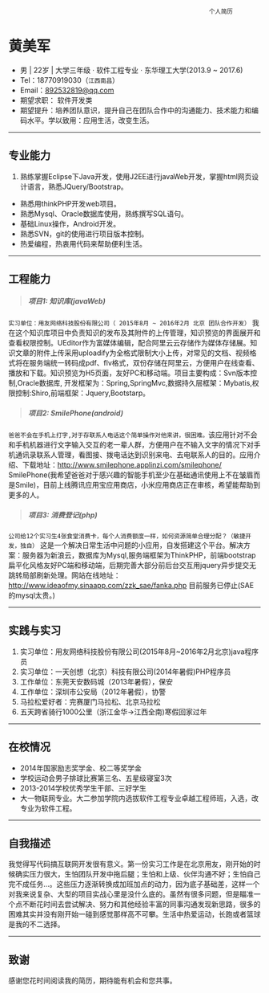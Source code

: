 ```html
                                                        个人简历                                              
```
# __黄美军__ 
 - 男 | 22岁 | 大学三年级 · 软件工程专业 · 东华理工大学(2013.9 ~ 2017.6)
 -  Tel：18770919030（```江西南昌```）
 - Email：892532819@qq.com
 - 期望求职： 软件开发类
 - 期望提升：培养团队意识，提升自己在团队合作中的沟通能力、技术能力和编码水平。学以致用：应用生活，改变生活。

---

## __**专业能力**__

1. 熟练掌握Eclipse下Java开发，使用J2EE进行javaWeb开发，掌握html网页设计语言，熟悉JQuery/Bootstrap。
- 熟悉用thinkPHP开发web项目。
- 熟悉Mysql、Oracle数据库使用，熟练撰写SQL语句。
- 基础Linux操作，Android开发。
- 熟悉SVN，git的使用进行项目版本控制。
- 热爱编程，热衷用代码来帮助便利生活。


---
## __工程能力__

>##### __项目1: 知识库(javaWeb)__ 

```实习单位：用友网络科技股份有限公司（ 2015年8月 ~ 2016年2月 北京 团队合作开发）```
我在这个知识库项目中负责知识的发布及其附件的上传管理，知识预览的界面展开和查看权限控制。UEditor作为富媒体编辑，配合阿里云云存储作为媒体存储展。知识文章的附件上传采用uploadify为全格式限制大小上传，对常见的文档、视频格式将在服务端统一转码成pdf、flv格式，双份存储在阿里云，方便用户在线查看、播放和下载。知识预览为H5页面，友好PC和移动端。项目主要构成：Svn版本控制,Oracle数据库, 开发框架为：Spring,SpringMvc,数据持久层框架：Mybatis,权限控制:Shiro,前端框架：Jquery,Bootstarp。

>##### __项目2: SmilePhone(android)__

``` 爸爸不会在手机上打字,对于存联系人电话这个简单操作对他来讲，很困难。 ```该应用针对不会和手机机器进行文字输入交互的老一辈人群，方便用户在不输入文字的情况下对手机通讯录联系人管理，看图接、拨电话达到识别来电、去电联系人的目的。应用介绍、下载地址：http://www.smilephone.applinzi.com/smilephone/ SmilePhone(我希望爸爸对于感兴趣的智能手机至少在基础通讯使用上不在皱眉而是Smile)，目前上线腾讯应用宝应用商店，小米应用商店正在审核，希望能帮助到更多的人。

>##### __项目3: 消费登记(php)__
 
``` 公司给12个实习生4张食堂消费卡，每个人消费额度一样，如何资源简单合理分配？（敏捷开发，独自） ```
这是一个解决日常生活中问题的小应用，自发搭建这个平台。解决方案：服务器为新浪云，数据库为Mysql,服务端框架为ThinkPHP，前端bootstrap扁平化风格友好PC端和移动端，后期完善大部分前后台交互用jquery异步提交无跳转局部刷新处理。网站在线地址：http://www.ideaofmy.sinaapp.com/zzk_sae/fanka.php 目前服务已停止(SAE的mysql太贵。)



---

## __实践与实习__
1. 实习单位：用友网络科技股份有限公司(2015年8月~2016年2月北京)java程序员
2. 实习单位：一天创想（北京）科技有限公司(2014年暑假)PHP程序员 
3. 工作单位：东莞天安数码城（2013年暑假），保安
4. 工作单位：深圳市公安局（2012年暑假），协警
5. 马拉松爱好者：完赛厦门马拉松、北京马拉松
6. 五天跨省骑行1000公里（浙江金华->江西全南)寒假回家过年

---
## __在校情况__
- 2014年国家励志奖学金、校二等奖学金
- 学校运动会男子排球比赛第三名、五星级寝室3次
- 2013-2014学校优秀学生干部、三好学生
- 大一物联网专业。大二参加学院内选拔软件工程专业卓越工程师班，入选，改专业为软件工程。

---
## __自我描述__
我觉得写代码搞互联网开发很有意义。第一份实习工作是在北京用友，刚开始的时候确实压力很大，生怕团队开发中拖后腿；生怕和上级、伙伴沟通不好；生怕自己完不成任务...。这些压力逐渐转换成加班加点的动力，因为底子基础差，这样一个对我来说复杂、大型的项目实战心里是没什么底的。虽然有很多问题，但是瞄准一个点不断花时间去尝试解决、努力和其他经验丰富的同事沟通发现新思路，很多的困难其实并没有刚开始一碰到感觉那样高不可攀。生活中热爱运动，长跑或者篮球是我的不二选择。

---
## 致谢
感谢您花时间阅读我的简历，期待能有机会和您共事。
